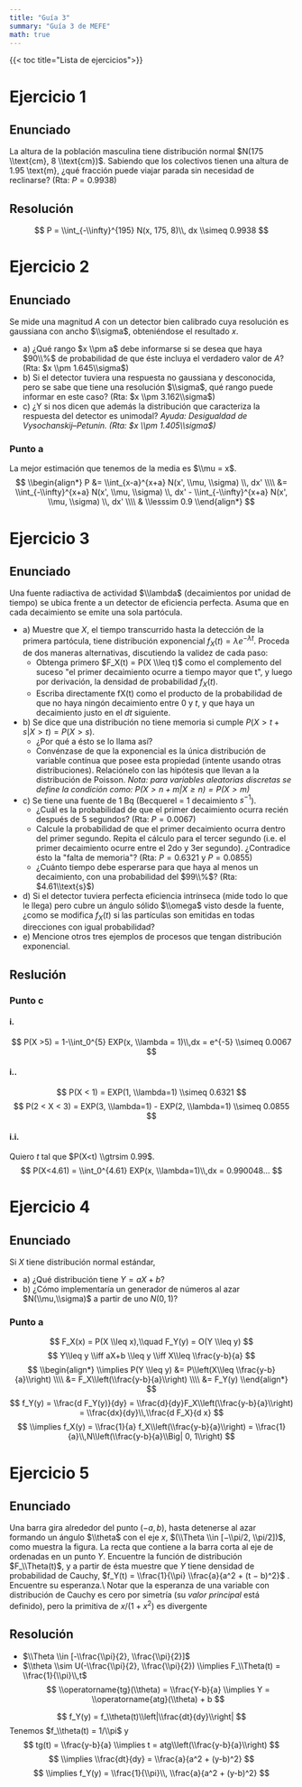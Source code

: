 ```yaml
---
title: "Guía 3"
summary: "Guía 3 de MEFE"
math: true
---
```


{{< toc title="Lista de ejercicios">}}


# Ejercicio 1

## Enunciado
La altura de la población masculina tiene distribución normal $N(175 \\text{cm}, 8 \\text{cm})$.
Sabiendo que los colectivos tienen una altura de 1.95 \\text{m}, ¿qué fracción puede viajar parada sin necesidad de reclinarse? (Rta: $P=0.9938$)

## Resolución
$$
  P = \\int_{-\\infty}^{195} N(x, 175, 8)\\, dx \\simeq 0.9938
$$

# Ejercicio 2
## Enunciado
Se mide una magnitud $A$ con un detector bien calibrado cuya resolución es gaussiana con ancho $\\sigma$, obteniéndose el resultado $x$.
- a) ¿Qué rango $x \\pm a$ debe informarse si se desea que haya $90\\%$ de probabilidad de que éste incluya el verdadero valor de $A$? (Rta: $x \\pm 1.645\\sigma$)
- b) Si el detector tuviera una respuesta no gaussiana y desconocida, pero se sabe que tiene una resolución $\\sigma$, qué rango puede informar en este caso? (Rta: $x \\pm 3.162\\sigma$)
- c) ¿Y si nos dicen que además la distribución que caracteriza la respuesta del detector es unimodal?
_Ayuda: Desigualdad de Vysochanskij–Petunin. (Rta: $x \\pm 1.405\\sigma$)_

### Punto a
La mejor estimación que tenemos de la media es $\\mu = x$.
$$
  \\begin{align*}
    P &= \\int_{x-a}^{x+a} N(x', \\mu, \\sigma) \\, dx' \\\\
      &= \\int_{-\\infty}^{x+a} N(x', \\mu, \\sigma) \\, dx' - \\int_{-\\infty}^{x+a} N(x', \\mu, \\sigma) \\, dx' \\\\
      & \\lesssim 0.9
  \\end{align*}
$$

# Ejercicio 3
## Enunciado
Una fuente radiactiva de actividad $\\lambda$ (decaimientos por unidad de tiempo) se ubica frente a un detector de eficiencia perfecta. Asuma que en cada decaimiento se emite una sola partócula.
- a) Muestre que $X$, el tiempo transcurrido hasta la detección de la primera partócula, tiene distribución exponencial $f_X(t) = λe^{−λt}$.
Proceda de dos maneras alternativas, discutiendo la validez de cada paso:
  - Obtenga primero $F_X(t) = P(X \\leq t)$ como el complemento del suceso "el primer decaimiento ocurre a tiempo mayor que t", y luego por derivación, la densidad de probabilidad $f_X(t)$.
  - Escriba directamente fX(t) como el producto de la probabilidad de que no haya ningón decaimiento entre $0$ y $t$, y que haya un decaimiento justo en el $dt$ siguiente.
- b) Se dice que una distribución no tiene memoria si cumple $P(X > t + s|X > t) = P(X > s)$.
  - ¿Por qué a ésto se lo llama así?
  - Convénzase de que la exponencial es la única distribución de variable contínua que posee esta propiedad (intente usando otras distribuciones).
  Relaciónelo con las hipótesis que llevan a la distribución de Poisson.
  _Nota: para variables aleatorias discretas se define la condición como: $P(X > n+m|X ≥ n) = P(X > m)$_
- c) Se tiene una fuente de 1 Bq (Becquerel = $1$ decaimiento $s^{−1}$).
  - ¿Cuál es la probabilidad de que el primer decaimiento ocurra recién después de $5$ segundos? (Rta: $P = 0.0067$)
  - Calcule la probabilidad de que el primer decaimiento ocurra dentro del primer segundo. Repita el cálculo para el tercer segundo (i.e. el primer decaimiento ocurre entre el 2do y 3er segundo).
  ¿Contradice ésto la "falta de memoria"? (Rta: $P=0.6321$ y $P=0.0855$)
  - ¿Cuánto tiempo debe esperarse para que haya al menos un decaimiento, con una probabilidad del $99\\%$? (Rta: $4.61\\text{s}$)
- d) Si el detector tuviera perfecta eficiencia intrínseca (mide todo lo que le llega) pero cubre un ángulo sólido $\\omega$ visto desde la fuente, ¿como se modifica $f_X(t)$ si las partículas son emitidas en todas direcciones con igual probabilidad?
- e) Mencione otros tres ejemplos de procesos que tengan distribución exponencial.

## Reslución
### Punto c
#### i.
$$
  P(X >5) = 1-\\int_0^{5} EXP(x, \\lambda = 1)\\,dx = e^{-5} \\simeq 0.0067
$$
#### i..
$$
  P(X < 1) = EXP(1, \\lambda=1) \\simeq 0.6321
$$
$$
  P(2 < X < 3) = EXP(3, \\lambda=1) - EXP(2, \\lambda=1) \\simeq 0.0855
$$
#### i.i.
Quiero $t$ tal que $P(X<t) \\gtrsim 0.99$.
$$
  P(X<4.61) = \\int_0^{4.61} EXP(x, \\lambda=1)\\,dx = 0.990048...
$$

# Ejercicio 4
## Enunciado
Si $X$ tiene distribución normal estándar,
- a) ¿Qué distribución tiene $Y = aX + b$?
- b) ¿Cómo implementaría un generador de números al azar $N(\\mu,\\sigma)$ a partir de uno $N(0,1)$?

### Punto a
$$
  F_X(x) = P(X \\leq x),\\quad F_Y(y) = O(Y \\leq y)
$$
$$
  Y\\leq y \\iff aX+b \\leq y \\iff X\\leq \\frac{y-b}{a}
$$
$$
  \\begin{align*}
    \\implies
    P(Y \\leq y) &= P\\left(X\\leq \\frac{y-b}{a}\\right) \\\\
                &= F_X\\left(\\frac{y-b}{a}\\right) \\\\
                &= F_Y(y)
  \\end{align*}
$$
$$
  f_Y(y) = \\frac{d F_Y(y)}{dy} = \\frac{d}{dy}F_X\\left(\\frac{y-b}{a}\\right)
         = \\frac{dx}{dy}\\,\\frac{d F_X}{d x}
$$
$$
  \\implies
  f_X(y) = \\frac{1}{a} f_X\\left(\\frac{y-b}{a}\\right)
  = \\frac{1}{a}\\,N\\left(\\frac{y-b}{a}\\Big| 0, 1\\right)
$$

# Ejercicio 5
## Enunciado
Una barra gira alrededor del punto $(-a, b)$, hasta detenerse al azar formando un ángulo $\\theta$ con el eje $x$, $(\\Theta \\in [−\\pi/2, \\pi/2])$, como muestra la figura.
La recta que contiene a la barra corta al eje de ordenadas en un punto $Y$. Encuentre la función de distribución $F_\\Theta(t)$, y a partir de ésta muestre que $Y$ tiene densidad de probabilidad de Cauchy, $f_Y(t) = \\frac{1}{\\pi} \\frac{a}{a^2 + (t − b)^2}$ . Encuentre su esperanza.\\
Notar que la esperanza de una variable con distribución de Cauchy es cero por simetría (su _valor principal_ está definido), pero la primitiva de $x/(1+x^2)$ es divergente

## Resolución
- $\\Theta \\in [-\\frac{\\pi}{2}, \\frac{\\pi}{2}]$
- $\\theta \\sim U(-\\frac{\\pi}{2}, \\frac{\\pi}{2}) \\implies F_\\Theta(t) = \\frac{1}{\\pi}\\,t$
$$
  \\operatorname{tg}(\\theta) = \\frac{Y-b}{a} \\implies Y = \\operatorname{atg}(\\theta) + b
$$

$$
  f_Y(y) = f_\\theta(t)\\left|\\frac{dt}{dy}\\right|
$$
Tenemos $f_\\theta(t) = 1/\\pi$ y
$$
  tg(t) = \\frac{y-b}{a} \\implies t = atg\\left(\\frac{y-b}{a}\\right)
$$
$$
  \\implies \\frac{dt}{dy} = \\frac{a}{a^2 + (y-b)^2}
$$
$$
  \\implies f_Y(y) = \\frac{1}{\\pi}\\, \\frac{a}{a^2 + (y-b)^2}
$$

